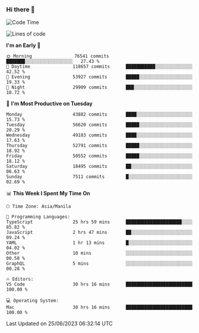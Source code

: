 ### Hi there 👋

<!--START_SECTION:waka-->
![Code Time](http://img.shields.io/badge/Code%20Time-4%2C113%20hrs%206%20mins-blue)

![Lines of code](https://img.shields.io/badge/From%20Hello%20World%20I%27ve%20Written-107.7%20million%20lines%20of%20code-blue)

**I'm an Early 🐤** 

```text
🌞 Morning                76541 commits       ███████░░░░░░░░░░░░░░░░░░   27.43 % 
🌆 Daytime                118657 commits      ███████████░░░░░░░░░░░░░░   42.52 % 
🌃 Evening                53927 commits       █████░░░░░░░░░░░░░░░░░░░░   19.33 % 
🌙 Night                  29909 commits       ███░░░░░░░░░░░░░░░░░░░░░░   10.72 % 
```
📅 **I'm Most Productive on Tuesday** 

```text
Monday                   43882 commits       ████░░░░░░░░░░░░░░░░░░░░░   15.73 % 
Tuesday                  56620 commits       █████░░░░░░░░░░░░░░░░░░░░   20.29 % 
Wednesday                49183 commits       ████░░░░░░░░░░░░░░░░░░░░░   17.63 % 
Thursday                 52791 commits       █████░░░░░░░░░░░░░░░░░░░░   18.92 % 
Friday                   50552 commits       █████░░░░░░░░░░░░░░░░░░░░   18.12 % 
Saturday                 18495 commits       ██░░░░░░░░░░░░░░░░░░░░░░░   06.63 % 
Sunday                   7511 commits        █░░░░░░░░░░░░░░░░░░░░░░░░   02.69 % 
```


📊 **This Week I Spent My Time On** 

```text
🕑︎ Time Zone: Asia/Manila

💬 Programming Languages: 
TypeScript               25 hrs 59 mins      █████████████████████░░░░   85.82 % 
JavaScript               2 hrs 47 mins       ██░░░░░░░░░░░░░░░░░░░░░░░   09.24 % 
YAML                     1 hr 13 mins        █░░░░░░░░░░░░░░░░░░░░░░░░   04.02 % 
Other                    10 mins             ░░░░░░░░░░░░░░░░░░░░░░░░░   00.58 % 
GraphQL                  5 mins              ░░░░░░░░░░░░░░░░░░░░░░░░░   00.28 % 

🔥 Editors: 
VS Code                  30 hrs 16 mins      █████████████████████████   100.00 % 

💻 Operating System: 
Mac                      30 hrs 16 mins      █████████████████████████   100.00 % 
```


 Last Updated on 25/06/2023 06:32:14 UTC
<!--END_SECTION:waka-->


<!--
**rad182/rad182** is a ✨ _special_ ✨ repository because its `README.md` (this file) appears on your GitHub profile.

Here are some ideas to get you started:

- 🔭 I’m currently working on ...
- 🌱 I’m currently learning ...
- 👯 I’m looking to collaborate on ...
- 🤔 I’m looking for help with ...
- 💬 Ask me about ...
- 📫 How to reach me: ...
- 😄 Pronouns: ...
- ⚡ Fun fact: ...
-->
